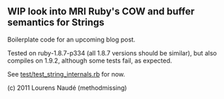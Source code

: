 ## WIP look into MRI Ruby's COW and buffer semantics for Strings ##

Boilerplate code for an upcoming blog post.

Tested on ruby-1.8.7-p334 (all 1.8.7 versions should be similar), but also compiles on 1.9.2, although some tests fail, as expected.

See [test/test_string_internals.rb](https://github.com/methodmissing/string_internals/blob/master/test/test_string_internals.rb) for now.

(c) 2011 Lourens Naudé (methodmissing)